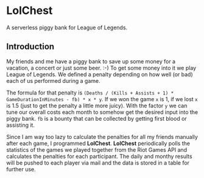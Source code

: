 # LolChest

A serverless piggy bank for League of Legends.

## Introduction
My friends and me have a piggy bank to save up some money for a vacation, a concert or just some beer. :-) To get some money into it we play League of Legends. We defined a penalty depending on how well (or bad) each of us performed during a game. 

The formula for that penalty is `(Deaths / (Kills + Assists + 1) * GameDurationInMinutes - fb) * x * y`. If we won the game `x` is 1, if we lost `x` is 1.5 (just to get the penalty a little more juicy). With the factor `y` we can tune our overall costs each month to somehow get the desired input into the piggy bank. `fb` is a bounty that can be collected by getting first blood or assisting it.

Since I am way too lazy to calculate the penalties for all my friends manually after each game, I programmed **LolChest**. **LolChest** periodically polls the statistics of the games we played together from the Riot Games API and calculates the penalties for each participant. The daily and monthy results will be pushed to each player via mail and the data is stored in a table for further use.